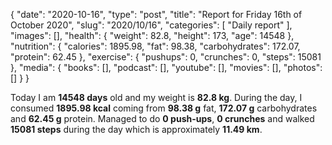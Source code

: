 {
    "date": "2020-10-16",
    "type": "post",
    "title": "Report for Friday 16th of October 2020",
    "slug": "2020\/10\/16",
    "categories": [
        "Daily report"
    ],
    "images": [],
    "health": {
        "weight": 82.8,
        "height": 173,
        "age": 14548
    },
    "nutrition": {
        "calories": 1895.98,
        "fat": 98.38,
        "carbohydrates": 172.07,
        "protein": 62.45
    },
    "exercise": {
        "pushups": 0,
        "crunches": 0,
        "steps": 15081
    },
    "media": {
        "books": [],
        "podcast": [],
        "youtube": [],
        "movies": [],
        "photos": []
    }
}

Today I am <strong>14548 days</strong> old and my weight is <strong>82.8 kg</strong>. During the day, I consumed <strong>1895.98 kcal</strong> coming from <strong>98.38 g</strong> fat, <strong>172.07 g</strong> carbohydrates and <strong>62.45 g</strong> protein. Managed to do <strong>0 push-ups</strong>, <strong>0 crunches</strong> and walked <strong>15081 steps</strong> during the day which is approximately <strong>11.49 km</strong>.